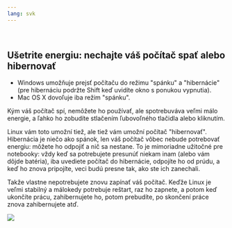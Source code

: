 ```yaml
---
lang: svk
---
```

﻿



<h2>Ušetrite energiu: nechajte váš počítač spať alebo hibernovať</h2>

<ul>
<li>Windows umožňuje prejsť počítaču do režimu "spánku" a "hibernácie" (pre hibernáciu podržte Shift keď uvidíte okno s ponukou vypnutia).</li>
<li>Mac OS X dovoľuje iba režim "spánku".</li>
</ul>

Kým váš počítač spí, nemôžete ho používať, ale spotrebuváva veľmi málo energie, a ľahko ho zobudíte stlačením ľubovoľného tlačidla alebo kliknutím.

Linux vám toto umožní tiež, ale tiež vám umožní počítač "hibernovať". Hibernácia je niečo ako spánok, len váš počítač vôbec nebude potrebovať energiu: môžete ho odpojiť a nič sa nestane. To je mimoriadne užitočné pre notebooky: vždy keď sa potrebujete presunúť niekam inam (alebo vám dôjde batéria), iba uvediete počítač do hibernácie, odpojíte ho od prúdu, a keď ho znova pripojíte, veci budú presne tak, ako ste ich zanechali.

Takže vlastne nepotrebujete znovu zapínať váš počítač. Keďže Linux je veľmi stabilný a málokedy potrebuje reštart, raz ho zapnete, a potom keď ukončíte prácu, zahibernujete ho, potom prebudíte, po skončení práce znova zahibernujete atď.

<img src="Images/suspend_hibernate_thumb.png" />




